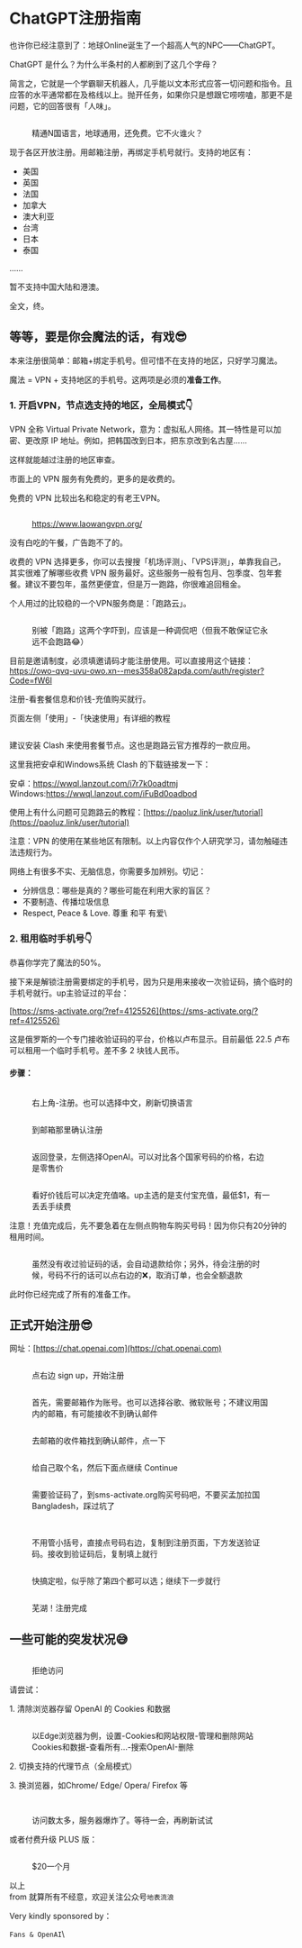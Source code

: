 # ChatGPT注册指南

也许你已经注意到了：地球Online诞生了一个超高人气的NPC——ChatGPT。

ChatGPT 是什么？为什么半条村的人都刷到了这几个字母？

简言之，它就是一个学霸聊天机器人，几乎能以文本形式应答一切问题和指令。且应答的水平通常都在及格线以上。抛开任务，如果你只是想跟它唠唠嗑，那更不是问题，它的回答很有「人味」。

<figure><img src="../.gitbook/assets/QQ图片20230222121043.png" alt=""><figcaption><p>精通N国语言，地球通用，还免费。它不火谁火？</p></figcaption></figure>

现于各区开放注册。用邮箱注册，再绑定手机号就行。支持的地区有：

* 美国
* 英国
* 法国
* 加拿大
* 澳大利亚
* 台湾
* 日本
* 泰国

……

暂不支持中国大陆和港澳。

全文，终。

## **等等，要是你会魔法的话，有戏😎**

本来注册很简单：邮箱+绑定手机号。但可惜不在支持的地区，只好学习魔法。

魔法 = VPN + 支持地区的手机号。这两项是必须的**准备工作**。

### 1. 开启VPN，节点选支持的地区，全局模式👇

VPN 全称 Virtual Private Network，意为：虚拟私人网络。其一特性是可以加密、更改原 IP 地址。例如，把韩国改到日本，把东京改到名古屋……

这样就能越过注册的地区审查。

市面上的 VPN 服务有免费的，更多的是收费的。

免费的 VPN 比较出名和稳定的有老王VPN。

<figure><img src="../.gitbook/assets/QQ图片20230222123718.png" alt=""><figcaption><p><a href="https://www.laowangvpn.org/">https://www.laowangvpn.org/</a></p></figcaption></figure>

没有白吃的午餐，广告跑不了的。

收费的 VPN 选择更多，你可以去搜搜「机场评测」、「VPS评测」，单靠我自己，其实很难了解哪些收费 VPN 服务最好。这些服务一般有包月、包季度、包年套餐。建议不要包年，虽然更便宜，但是万一跑路，你很难追回租金。

个人用过的比较稳的一个VPN服务商是：「跑路云」。

<figure><img src="../.gitbook/assets/QQ图片20230222125840.png" alt=""><figcaption><p>别被「跑路」这两个字吓到，应该是一种调侃吧（但我不敢保证它永远不会跑路😂）</p></figcaption></figure>

目前是邀请制度，必须填邀请码才能注册使用。可以直接用这个链接：[https://owo-qvq-uvu-owo.xn--mes358a082apda.com/auth/register? Code=fW6l](https://owo-qvq-uvu-owo.xn--mes358a082apda.com/auth/register?code=fW6l)

注册-看套餐信息和价钱-充值购买就行。

页面左侧「使用」-「快速使用」有详细的教程

<figure><img src="../.gitbook/assets/image (13).png" alt=""><figcaption></figcaption></figure>

建议安装 Clash 来使用套餐节点。这也是跑路云官方推荐的一款应用。

这里我把安卓和Windows系统 Clash 的下载链接发一下：

安卓：[https://wwql.lanzout.com/i7r7k0oadtmj\
](https://wwql.lanzout.com/i7r7k0oadtmj)Windows:[https://wwql.lanzout.com/iFuBd0oadbod](https://wwql.lanzout.com/iFuBd0oadbod)

使用上有什么问题可见跑路云的教程：[https://paoluz.link/user/tutorial](https://paoluz.link/user/tutorial)

注意：VPN 的使用在某些地区有限制。以上内容仅作个人研究学习，请勿触碰违法违规行为。

网络上有很多不实、无脑信息，你需要多加辨别。切记：

* 分辨信息：哪些是真的？哪些可能在利用大家的盲区？
* 不要制造、传播垃圾信息
* Respect, Peace & Love. 尊重 和平 有爱\


### 2. 租用临时手机号👇

恭喜你学完了魔法的50%。

接下来是解锁注册需要绑定的手机号，因为只是用来接收一次验证码，搞个临时的手机号就行。up主验证过的平台：

[https://sms-activate.org/?ref=4125526](https://sms-activate.org/?ref=4125526)

这是俄罗斯的一个专门接收验证码的平台，价格以卢布显示。目前最低 22.5 卢布可以租用一个临时手机号。差不多 2 块钱人民币。

#### 步骤：

<figure><img src="../.gitbook/assets/image (14).png" alt=""><figcaption><p>右上角-注册。也可以选择中文，刷新切换语言</p></figcaption></figure>

<figure><img src="../.gitbook/assets/image (19).png" alt=""><figcaption><p>到邮箱那里确认注册</p></figcaption></figure>

<figure><img src="../.gitbook/assets/image (9).png" alt=""><figcaption><p>返回登录，左侧选择OpenAI。可以对比各个国家号码的价格，右边是零售价</p></figcaption></figure>

<figure><img src="../.gitbook/assets/image (18).png" alt=""><figcaption><p>看好价钱后可以决定充值咯。up主选的是支付宝充值，最低$1，有一丢丢手续费</p></figcaption></figure>

注意！充值完成后，先不要急着在左侧点购物车购买号码！因为你只有20分钟的租用时间。

<figure><img src="../.gitbook/assets/image (11).png" alt=""><figcaption><p>虽然没有收过验证码的话，会自动退款给你；另外，待会注册的时候，号码不行的话可以点右边的❌，取消订单，也会全额退款</p></figcaption></figure>

此时你已经完成了所有的准备工作。

## **正式开始注册😎**

网址：[https://chat.openai.com](https://chat.openai.com)

<figure><img src="../.gitbook/assets/image (10).png" alt=""><figcaption><p>点右边 sign up，开始注册</p></figcaption></figure>

<figure><img src="../.gitbook/assets/image (3).png" alt=""><figcaption><p>首先，需要邮箱作为账号。也可以选择谷歌、微软账号；不建议用国内的邮箱，有可能接收不到确认邮件</p></figcaption></figure>

<figure><img src="../.gitbook/assets/image (4).png" alt=""><figcaption><p>去邮箱的收件箱找到确认邮件，点一下</p></figcaption></figure>

<figure><img src="../.gitbook/assets/image (17).png" alt=""><figcaption><p>给自己取个名，然后下面点继续 Continue</p></figcaption></figure>

<figure><img src="../.gitbook/assets/image (8).png" alt=""><figcaption><p>需要验证码了，到sms-activate.org购买号码吧，不要买孟加拉国 Bangladesh，踩过坑了</p></figcaption></figure>

<figure><img src="../.gitbook/assets/image.png" alt=""><figcaption><p><br>不用管小括号，直接点号码右边，复制到注册页面，下方发送验证码。接收到验证码后，复制填上就行</p></figcaption></figure>

<figure><img src="../.gitbook/assets/image (12).png" alt=""><figcaption><p>快搞定啦，似乎除了第四个都可以选；继续下一步就行</p></figcaption></figure>

<figure><img src="../.gitbook/assets/image (5).png" alt=""><figcaption><p>芜湖！注册完成</p></figcaption></figure>

## **一些可能的突发状况😅**

<figure><img src="../.gitbook/assets/image (7).png" alt=""><figcaption><p>拒绝访问</p></figcaption></figure>

请尝试：

1\. 清除浏览器存留 OpenAI 的 Cookies 和数据

<figure><img src="../.gitbook/assets/image (15).png" alt=""><figcaption><p>以Edge浏览器为例，设置-Cookies和网站权限-管理和删除网站Cookies和数据-查看所有...-搜索OpenAI-删除</p></figcaption></figure>

2\. 切换支持的代理节点（全局模式）

3\. 换浏览器，如Chrome/ Edge/ Opera/ Firefox 等



<figure><img src="../.gitbook/assets/image (16).png" alt=""><figcaption></figcaption></figure>

<figure><img src="../.gitbook/assets/image (1).png" alt=""><figcaption><p>访问数太多，服务器爆炸了。等待一会，再刷新试试</p></figcaption></figure>

或者付费升级 PLUS 版：

<figure><img src="../.gitbook/assets/image (6).png" alt=""><figcaption><p>$20一个月</p></figcaption></figure>



以上\
from 就算所有不经意，欢迎关注公众号`地表流浪`

Very kindly sponsored by：

`Fans & OpenAI`\
